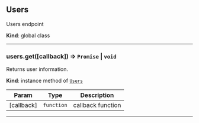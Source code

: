 <a name="Users"></a>

## Users
Users endpoint

**Kind**: global class  

* * *

<a name="Users+get"></a>

### users.get([callback]) ⇒ <code>Promise</code> \| <code>void</code>
Returns user information.

**Kind**: instance method of [<code>Users</code>](#Users)  

| Param | Type | Description |
| --- | --- | --- |
| [callback] | <code>function</code> | callback function |


* * *


